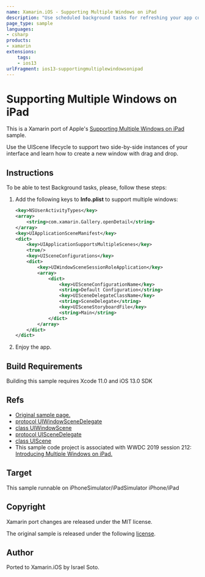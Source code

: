 ```yaml
---
name: Xamarin.iOS - Supporting Multiple Windows on iPad
description: "Use scheduled background tasks for refreshing your app content and for performing maintenance (iOS13)"
page_type: sample
languages:
- csharp
products:
- xamarin
extensions:
    tags:
    - ios13
urlFragment: ios13-supportingmultiplewindowsonipad
---
```

# Supporting Multiple Windows on iPad

This is a Xamarin port of Apple's [Supporting Multiple Windows on iPad][1] sample. 

Use the UIScene lifecycle to support two side-by-side instances of your interface and learn how to create a new window with drag and drop.

## Instructions

To be able to test Background tasks, please, follow these steps:

1. Add the following keys to **Info.plist** to support multiple windows:

	```xml
	<key>NSUserActivityTypes</key>
	<array>
		<string>com.xamarin.Gallery.openDetail</string>
	</array>
	<key>UIApplicationSceneManifest</key>
	<dict>
		<key>UIApplicationSupportsMultipleScenes</key>
		<true/>
		<key>UISceneConfigurations</key>
		<dict>
			<key>UIWindowSceneSessionRoleApplication</key>
			<array>
				<dict>
					<key>UISceneConfigurationName</key>
					<string>Default Configuration</string>
					<key>UISceneDelegateClassName</key>
					<string>SceneDelegate</string>
					<key>UISceneStoryboardFile</key>
					<string>Main</string>
				</dict>
			</array>
		</dict>
	</dict>
	```

2. Enjoy the app.

## Build Requirements

Building this sample requires Xcode 11.0 and iOS 13.0 SDK

## Refs

* [Original sample page.][1]
* [protocol UIWindowSceneDelegate][2]
* [class UIWindowScene][3]
* [protocol UISceneDelegate][4]
* [class UIScene][5]
* This sample code project is associated with WWDC 2019 session 212: [Introducing Multiple Windows on iPad.][6]

## Target

This sample runnable on iPhoneSimulator/iPadSimulator iPhone/iPad

## Copyright

Xamarin port changes are released under the MIT license.

The original sample is released under the following [license][7].

## Author

Ported to Xamarin.iOS by Israel Soto.

[1]: https://developer.apple.com/documentation/uikit/app_and_environment/scenes/supporting_multiple_windows_on_ipad
[2]: https://developer.apple.com/documentation/uikit/uiwindowscenedelegate
[3]: https://developer.apple.com/documentation/uikit/uiwindowscene
[4]: https://developer.apple.com/documentation/uikit/uiscenedelegate
[5]: https://developer.apple.com/documentation/uikit/uiscene
[6]: https://developer.apple.com/videos/play/wwdc19/212/
[7]: ./LICENSE/LICENSE.txt
